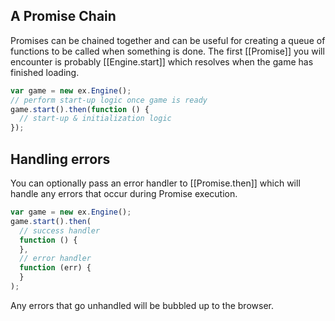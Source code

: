 ## A Promise Chain

Promises can be chained together and can be useful for creating a queue
of functions to be called when something is done.
The first [[Promise]] you will encounter is probably [[Engine.start]]
which resolves when the game has finished loading.

```js
var game = new ex.Engine();
// perform start-up logic once game is ready
game.start().then(function () {
  // start-up & initialization logic
});
```

## Handling errors

You can optionally pass an error handler to [[Promise.then]] which will handle
any errors that occur during Promise execution.

```js
var game = new ex.Engine();
game.start().then(
  // success handler
  function () {
  },
  // error handler
  function (err) {
  }
);
```

Any errors that go unhandled will be bubbled up to the browser.